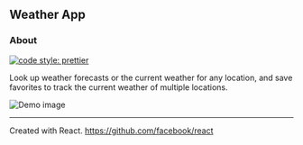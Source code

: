## Weather App

### About

[![code style: prettier](https://img.shields.io/badge/code_style-prettier-ff69b4.svg?style=flat-square)](https://github.com/prettier/prettier)

Look up weather forecasts or the current weather for any location, and save favorites to track the current weather of multiple locations.

![Demo image](.src/assets/demo.jpg)

---

Created with React.
https://github.com/facebook/react
